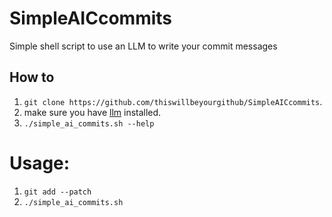 # SimpleAICcommits
Simple shell script to use an LLM to write your commit messages

## How to
1. `git clone https://github.com/thiswillbeyourgithub/SimpleAICcommits`.
2. make sure you have [llm](https://github.com/simonw/llm) installed.
3. `./simple_ai_commits.sh --help`

# Usage:
1. `git add --patch`
2. `./simple_ai_commits.sh`
